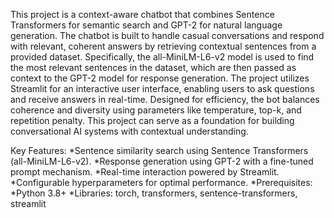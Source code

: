 This project is a context-aware chatbot that combines Sentence Transformers for semantic search and GPT-2 for natural language generation. 
The chatbot is built to handle casual conversations and respond with relevant, coherent answers by retrieving contextual sentences from a
provided dataset. Specifically, the all-MiniLM-L6-v2 model is used to find the most relevant sentences in the dataset, which are then 
passed as context to the GPT-2 model for response generation. The project utilizes Streamlit for an interactive user interface, enabling
users to ask questions and receive answers in real-time. Designed for efficiency, the bot balances coherence and diversity using parameters
like temperature, top-k, and repetition penalty. This project can serve as a foundation for building conversational AI systems with contextual understanding.

Key Features:
*Sentence similarity search using Sentence Transformers (all-MiniLM-L6-v2).
*Response generation using GPT-2 with a fine-tuned prompt mechanism.
*Real-time interaction powered by Streamlit.
*Configurable hyperparameters for optimal performance.
*Prerequisites:
*Python 3.8+
*Libraries: torch, transformers, sentence-transformers, streamlit

